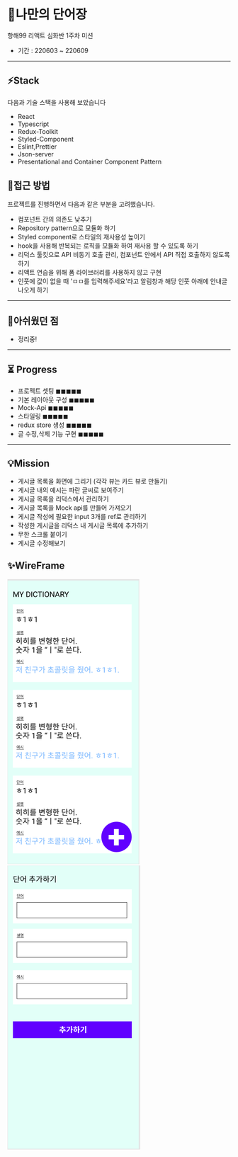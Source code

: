 # 📕나만의 단어장
항해99 리액트 심화반 1주차 미션
- 기간 : 220603 ~ 220609
------
## ⚡Stack
다음과 기술 스택을 사용해 보았습니다 
- React
- Typescript
- Redux-Toolkit
- Styled-Component
- Eslint,Prettier
- Json-server
- Presentational and Container Component Pattern

## 🧐접근 방법
프로젝트를 진행하면서 다음과 같은 부분을 고려했습니다.
- 컴포넌트 간의 의존도 낮추기
- Repository pattern으로 모듈화 하기
- Styled component로 스타일의 재사용성 높이기
- hook을 사용해 반복되는 로직을 모듈화 하여 재사용 할 수 있도록 하기
- 리덕스 툴킷으로 API 비동기 호출 관리, 컴포넌트 안에서 API 직접 호출하지 않도록 하기
- 리액트 연습을 위해 폼 라이브러리를 사용하지 않고 구현
- 인풋에 값이 없을 때 'ㅁㅁ를 입력해주세요'라고 알림창과 해당 인풋 아래에 안내글 나오게 하기
----
## 🧨아쉬웠던 점
- 정리중!

------
## ⏳  Progress
- 프로젝트 셋팅 ◼◼◼◼◼
- 기본 레이아웃 구성 ◼◼◼◼◼
- Mock-Api ◼◼◼◼◼
- 스타일링 ◼◼◼◼◼
- redux store 생성 ◼◼◼◼◼
- 글 수정,삭제 기능 구현 ◼◼◼◼◼
------

## 💡Mission
- 게시글 목록을 화면에 그리기 (각각 뷰는 카드 뷰로 만들기)
- 게시글 내의 예시는 파란 글씨로 보여주기
- 게시글 목록을 리덕스에서 관리하기
- 게시글 목록을 Mock api를 만들어 가져오기
- 게시글 작성에 필요한 input 3개를 ref로 관리하기
- 작성한 게시글을 리덕스 내 게시글 목록에 추가하기
- 무한 스크롤 붙이기
- 게시글 수정해보기

## ✨WireFrame
![img.png](img.png)![img_1.png](img_1.png)
